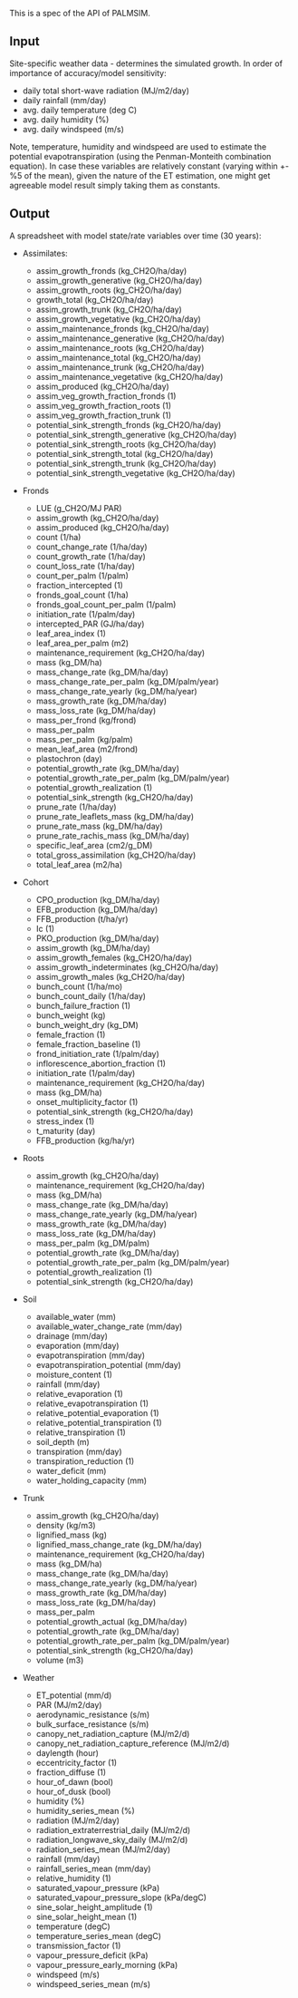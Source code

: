 This is a spec of the API of PALMSIM.

Input
-----

Site-specific weather data - determines the simulated growth.
In order of importance of accuracy/model sensitivity:

- daily total short-wave radiation (MJ/m2/day)
- daily rainfall (mm/day)
- avg. daily temperature (deg C)
- avg. daily humidity (%)
- avg. daily windspeed (m/s)

Note, temperature, humidity and windspeed are used to estimate the potential evapotranspiration (using the Penman-Monteith combination equation).
In case these variables are relatively constant (varying within +-%5 of the mean), given the nature of the ET estimation, one might get agreeable model result simply taking them as constants.

Output
------

A spreadsheet with model state/rate variables over time (30 years):

- Assimilates:
  - assim_growth_fronds (kg_CH2O/ha/day)
  - assim_growth_generative (kg_CH2O/ha/day)
  - assim_growth_roots (kg_CH2O/ha/day)
  - growth_total (kg_CH2O/ha/day)
  - assim_growth_trunk (kg_CH2O/ha/day)
  - assim_growth_vegetative (kg_CH2O/ha/day)
  - assim_maintenance_fronds (kg_CH2O/ha/day)
  - assim_maintenance_generative (kg_CH2O/ha/day)
  - assim_maintenance_roots (kg_CH2O/ha/day)
  - assim_maintenance_total (kg_CH2O/ha/day)
  - assim_maintenance_trunk (kg_CH2O/ha/day)
  - assim_maintenance_vegetative (kg_CH2O/ha/day)
  - assim_produced (kg_CH2O/ha/day)
  - assim_veg_growth_fraction_fronds (1)
  - assim_veg_growth_fraction_roots (1)
  - assim_veg_growth_fraction_trunk (1)
  - potential_sink_strength_fronds (kg_CH2O/ha/day)
  - potential_sink_strength_generative (kg_CH2O/ha/day)
  - potential_sink_strength_roots (kg_CH2O/ha/day)
  - potential_sink_strength_total (kg_CH2O/ha/day)
  - potential_sink_strength_trunk (kg_CH2O/ha/day)
  - potential_sink_strength_vegetative (kg_CH2O/ha/day)

- Fronds
  - LUE (g_CH2O/MJ PAR)
  - assim_growth (kg_CH2O/ha/day)
  - assim_produced (kg_CH2O/ha/day)
  - count (1/ha)
  - count_change_rate (1/ha/day)
  - count_growth_rate (1/ha/day)
  - count_loss_rate (1/ha/day)
  - count_per_palm (1/palm)
  - fraction_intercepted (1)
  - fronds_goal_count (1/ha)
  - fronds_goal_count_per_palm (1/palm)
  - initiation_rate (1/palm/day)
  - intercepted_PAR (GJ/ha/day)
  - leaf_area_index (1)
  - leaf_area_per_palm (m2)
  - maintenance_requirement (kg_CH2O/ha/day)
  - mass (kg_DM/ha)
  - mass_change_rate (kg_DM/ha/day)
  - mass_change_rate_per_palm (kg_DM/palm/year)
  - mass_change_rate_yearly (kg_DM/ha/year)
  - mass_growth_rate (kg_DM/ha/day)
  - mass_loss_rate (kg_DM/ha/day)
  - mass_per_frond (kg/frond)
  - mass_per_palm
  - mass_per_palm (kg/palm)
  - mean_leaf_area (m2/frond)
  - plastochron (day)
  - potential_growth_rate (kg_DM/ha/day)
  - potential_growth_rate_per_palm (kg_DM/palm/year)
  - potential_growth_realization (1)
  - potential_sink_strength (kg_CH2O/ha/day)
  - prune_rate (1/ha/day)
  - prune_rate_leaflets_mass (kg_DM/ha/day)
  - prune_rate_mass (kg_DM/ha/day)
  - prune_rate_rachis_mass (kg_DM/ha/day)
  - specific_leaf_area (cm2/g_DM)
  - total_gross_assimilation (kg_CH2O/ha/day)
  - total_leaf_area (m2/ha)

- Cohort
  - CPO_production (kg_DM/ha/day)
  - EFB_production (kg_DM/ha/day)
  - FFB_production (t/ha/yr)
  - Ic (1)
  - PKO_production (kg_DM/ha/day)
  - assim_growth (kg_DM/ha/day)
  - assim_growth_females (kg_CH2O/ha/day)
  - assim_growth_indeterminates (kg_CH2O/ha/day)
  - assim_growth_males (kg_CH2O/ha/day)
  - bunch_count (1/ha/mo)
  - bunch_count_daily (1/ha/day)
  - bunch_failure_fraction (1)
  - bunch_weight (kg)
  - bunch_weight_dry (kg_DM)
  - female_fraction (1)
  - female_fraction_baseline (1)
  - frond_initiation_rate (1/palm/day)
  - inflorescence_abortion_fraction (1)
  - initiation_rate (1/palm/day)
  - maintenance_requirement (kg_CH2O/ha/day)
  - mass (kg_DM/ha)
  - onset_multiplicity_factor (1)
  - potential_sink_strength (kg_CH2O/ha/day)
  - stress_index (1)
  - t_maturity (day)
  - FFB_production (kg/ha/yr)

- Roots
  - assim_growth (kg_CH2O/ha/day)
  - maintenance_requirement (kg_CH2O/ha/day)
  - mass (kg_DM/ha)
  - mass_change_rate (kg_DM/ha/day)
  - mass_change_rate_yearly (kg_DM/ha/year)
  - mass_growth_rate (kg_DM/ha/day)
  - mass_loss_rate (kg_DM/ha/day)
  - mass_per_palm (kg_DM/palm)
  - potential_growth_rate (kg_DM/ha/day)
  - potential_growth_rate_per_palm (kg_DM/palm/year)
  - potential_growth_realization (1)
  - potential_sink_strength (kg_CH2O/ha/day)

- Soil
  - available_water (mm)
  - available_water_change_rate (mm/day)
  - drainage (mm/day)
  - evaporation (mm/day)
  - evapotranspiration (mm/day)
  - evapotranspiration_potential (mm/day)
  - moisture_content (1)
  - rainfall (mm/day)
  - relative_evaporation (1)
  - relative_evapotranspiration (1)
  - relative_potential_evaporation (1)
  - relative_potential_transpiration (1)
  - relative_transpiration (1)
  - soil_depth (m)
  - transpiration (mm/day)
  - transpiration_reduction (1)
  - water_deficit (mm)
  - water_holding_capacity (mm)

- Trunk
  - assim_growth (kg_CH2O/ha/day)
  - density (kg/m3)
  - lignified_mass (kg)
  - lignified_mass_change_rate (kg_DM/ha/day)
  - maintenance_requirement (kg_CH2O/ha/day)
  - mass (kg_DM/ha)
  - mass_change_rate (kg_DM/ha/day)
  - mass_change_rate_yearly (kg_DM/ha/year)
  - mass_growth_rate (kg_DM/ha/day)
  - mass_loss_rate (kg_DM/ha/day)
  - mass_per_palm
  - potential_growth_actual (kg_DM/ha/day)
  - potential_growth_rate (kg_DM/ha/day)
  - potential_growth_rate_per_palm (kg_DM/palm/year)
  - potential_sink_strength (kg_CH2O/ha/day)
  - volume (m3)

- Weather
  - ET_potential (mm/d)
  - PAR (MJ/m2/day)
  - aerodynamic_resistance (s/m)
  - bulk_surface_resistance (s/m)
  - canopy_net_radiation_capture (MJ/m2/d)
  - canopy_net_radiation_capture_reference (MJ/m2/d)
  - daylength (hour)
  - eccentricity_factor (1)
  - fraction_diffuse (1)
  - hour_of_dawn (bool)
  - hour_of_dusk (bool)
  - humidity (%)
  - humidity_series_mean (%)
  - radiation (MJ/m2/day)
  - radiation_extraterrestrial_daily (MJ/m2/d)
  - radiation_longwave_sky_daily (MJ/m2/d)
  - radiation_series_mean (MJ/m2/day)
  - rainfall (mm/day) 
  - rainfall_series_mean (mm/day) 
  - relative_humidity (1) 
  - saturated_vapour_pressure (kPa) 
  - saturated_vapour_pressure_slope (kPa/degC) 
  - sine_solar_height_amplitude (1) 
  - sine_solar_height_mean (1) 
  - temperature (degC) 
  - temperature_series_mean (degC) 
  - transmission_factor (1) 
  - vapour_pressure_deficit (kPa) 
  - vapour_pressure_early_morning (kPa) 
  - windspeed (m/s) 
  - windspeed_series_mean (m/s) 